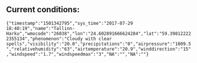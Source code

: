 ## Current conditions: 
 ``` {"timestamp":"1501342795","sys_time":"2017-07-29 18:40:19","name":"Tallinn-Harku","wmocode":"26038","lon":"24.602891666624284","lat":"59.398122222355134","phenomenon":"Cloudy with clear spells","visibility":"20.0","precipitations":"0","airpressure":"1009.5","relativehumidity":"63","airtemperature":"20.9","winddirection":"15","windspeed":"1.7","windspeedmax":"3","NA":"","NA":""} ```
